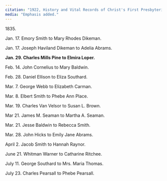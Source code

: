 ```yaml
---
citation: "1922, History and Vital Records of Christ's First Presbyterian Church of Hempstead, Long Island, New York, Contributed by John Dean Fish, [The New York Genealogical and Biographical Record](https://books.google.com/books?id=sdgUAAAAYAAJ&dq=%22History+and+Vital+Records+of+Christ%27s+First+Presbyterian+Church+of+Hempstead,+Long+Island,+New+York,%22&source=gbs_navlinks_s), Volume 53, p250, Google Books." 
media: "Emphasis added."
---
```

1835\. 

Jan. 17. Emory Smith to Mary Rhodes Dikeman. 

Jan. 17. Joseph Haviland Dikeman to Adelia Abrams. 

**Jan. 29. Charles Mills Pine to Elmira Loper.** 

Feb. 14. John Cornelius to Mary Baldwin. 

Feb. 28. Daniel Ellison to Eliza Southard. 

Mar. 7. George Webb to Elizabeth Carman. 

Mar. 8. Elbert Smith to Phebe Ann Place. 

Mar. 19. Charles Van Velsor to Susan L. Brown. 

Mar 21. James M. Seaman to Martha A. Seaman. 

Mar. 21. Jesse Baldwin to Rebecca Smith. 

Mar. 28. John Hicks to Emily Jane Abrams. 

April 2. Jacob Smith to Hannah Raynor. 

June 21. Whitman Warner to Catharine Ritchee. 

July 11. George Southard to Mrs. Maria Thomas. 

July 23. Charles Pearsall to Phebe Pearsall.

